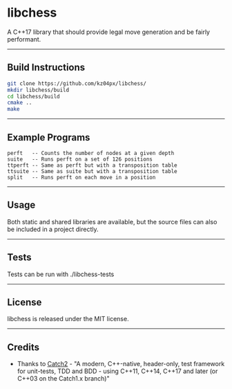 # libchess
A C++17 library that should provide legal move generation and be fairly performant.

---

## Build Instructions
```bash
git clone https://github.com/kz04px/libchess/
mkdir libchess/build
cd libchess/build
cmake ..
make
```

---

## Example Programs
```
perft   -- Counts the number of nodes at a given depth
suite   -- Runs perft on a set of 126 positions
ttperft -- Same as perft but with a transposition table
ttsuite -- Same as suite but with a transposition table
split   -- Runs perft on each move in a position
```

---

## Usage
Both static and shared libraries are available, but the source files can also be included in a project directly.

---

## Tests
Tests can be run with ./libchess-tests

---

## License
libchess is released under the MIT license.

---

## Credits
- Thanks to [Catch2](https://github.com/catchorg/Catch2) - "A modern, C++-native, header-only, test framework for unit-tests, TDD and BDD - using C++11, C++14, C++17 and later (or C++03 on the Catch1.x branch)"

